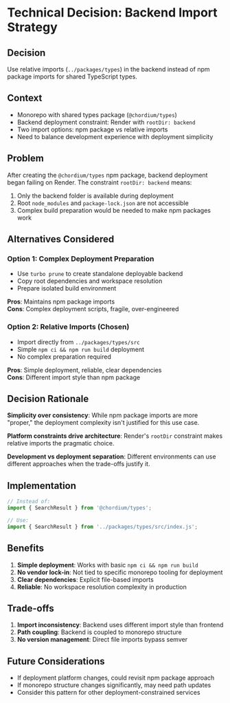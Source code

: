 # Technical Decision: Backend Import Strategy

## Decision

Use relative imports (`../packages/types`) in the backend instead of npm package imports for shared TypeScript types.

## Context

- Monorepo with shared types package (`@chordium/types`)
- Backend deployment constraint: Render with `rootDir: backend`
- Two import options: npm package vs relative imports
- Need to balance development experience with deployment simplicity

## Problem

After creating the `@chordium/types` npm package, backend deployment began failing on Render. The constraint `rootDir: backend` means:

1. Only the backend folder is available during deployment
2. Root `node_modules` and `package-lock.json` are not accessible
3. Complex build preparation would be needed to make npm packages work

## Alternatives Considered

### Option 1: Complex Deployment Preparation

- Use `turbo prune` to create standalone deployable backend
- Copy root dependencies and workspace resolution
- Prepare isolated build environment

**Pros**: Maintains npm package imports  
**Cons**: Complex deployment scripts, fragile, over-engineered

### Option 2: Relative Imports (Chosen)

- Import directly from `../packages/types/src`
- Simple `npm ci && npm run build` deployment
- No complex preparation required

**Pros**: Simple deployment, reliable, clear dependencies  
**Cons**: Different import style than npm package

## Decision Rationale

**Simplicity over consistency**: While npm package imports are more "proper," the deployment complexity isn't justified for this use case.

**Platform constraints drive architecture**: Render's `rootDir` constraint makes relative imports the pragmatic choice.

**Development vs deployment separation**: Different environments can use different approaches when the trade-offs justify it.

## Implementation

```typescript
// Instead of:
import { SearchResult } from '@chordium/types';

// Use:
import { SearchResult } from '../packages/types/src/index.js';
```

## Benefits

1. **Simple deployment**: Works with basic `npm ci && npm run build`
2. **No vendor lock-in**: Not tied to specific monorepo tooling for deployment
3. **Clear dependencies**: Explicit file-based imports
4. **Reliable**: No workspace resolution complexity in production

## Trade-offs

1. **Import inconsistency**: Backend uses different import style than frontend
2. **Path coupling**: Backend is coupled to monorepo structure
3. **No version management**: Direct file imports bypass semver

## Future Considerations

- If deployment platform changes, could revisit npm package approach
- If monorepo structure changes significantly, may need path updates
- Consider this pattern for other deployment-constrained services
